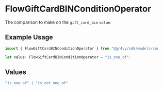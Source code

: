 # FlowGiftCardBINConditionOperator

The comparison to make on the `gift_card_bin` `value`.

## Example Usage

```typescript
import { FlowGiftCardBINConditionOperator } from "@gr4vy/sdk/models/components";

let value: FlowGiftCardBINConditionOperator = "is_one_of";
```

## Values

```typescript
"is_one_of" | "is_not_one_of"
```